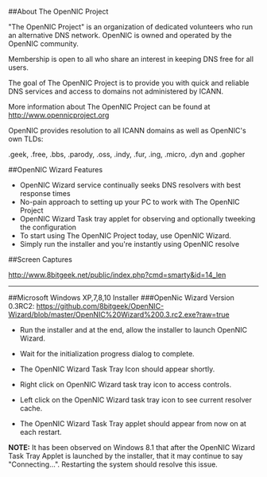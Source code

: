 ##About The OpenNIC Project

"The OpenNIC Project" is an organization of dedicated volunteers who run an 
alternative DNS network. OpenNIC is owned and operated by the OpenNIC community. 

Membership is open to all who share an interest in keeping DNS free for all users. 

The goal of The OpenNIC Project is to provide you with quick and reliable DNS services and access
to domains not administered by ICANN.

More information about The OpenNIC Project can be found at http://www.opennicproject.org

OpenNIC provides resolution to all ICANN domains as well as OpenNIC's own TLDs:

.geek, .free, .bbs, .parody, .oss, .indy, .fur, .ing, .micro, .dyn and .gopher

##OpenNIC Wizard Features
  - OpenNIC Wizard service continually seeks DNS resolvers with best response times
  - No-pain approach to setting up your PC to work with The OpenNIC Project
  - OpenNIC Wizard Task tray applet for observing and optionally tweeking the configuration
  - To start using The OpenNIC Project today, use OpenNIC Wizard. 
  - Simply run the installer and you're instantly using OpenNIC resolve

##Screen Captures

http://www.8bitgeek.net/public/index.php?cmd=smarty&id=14_len

-------------------------------------

##Microsoft Windows XP,7,8,10 Installer
###OpenNic Wizard Version 0.3RC2: 
  https://github.com/8bitgeek/OpenNIC-Wizard/blob/master/OpenNIC%20Wizard%200.3.rc2.exe?raw=true

  - Run the installer and at the end, allow the installer to launch OpenNIC Wizard.

  - Wait for the initialization progress dialog to complete.

  - The OpenNIC Wizard Task Tray Icon should appear shortly.

  - Right click on OpenNIC Wizard task tray icon to access controls.

  - Left click on the OpenNIC Wizard task tray icon to see current resolver cache.

  - The OpenNIC Wizard Task Tray applet should appear from now on at each restart.

**NOTE:** It has been observed on Windows 8.1 that after the OpenNIC Wizard Task Tray Applet
      is launched by the installer, that it may continue to say "Connecting...". 
      Restarting the system should resolve this issue. 
